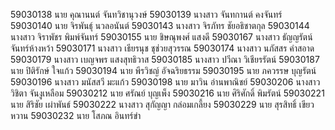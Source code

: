 59030138	นาย	คุณานนต์		จันทวิชานุวงษ์
59030139	นางสาว	จันทกานต์	คงจันทร์
59030140	นาย	จิรพันธุ์		นวลอนันต์
59030143	นางสาว	จิรภัทร		ชัยอธิชาตกุล
59030144	นางสาว	จิราพัชร		พิมพ์จันทร์
59030155	นาย	ชิษณุพงศ์		แสงดี
59030167	นางสาว	ธัญญรัตน์		จันทร์ห้างหว้า
59030171	นางสาว	เธียรนุช		ชุช่วยสุวรรณ
59030174	นางสาว	นภัสสร		คำสอาด
59030179	นางสาว	เบญจพร		แสงสุทธิวาส
59030185	นางสาว	ปวีณา		วิเชียรรัตน์
59030187	นาย	ปิติรักษ์		ใจแก้ว
59030194	นาย	พีรวิชญ์		อัจฉริยธรรม
59030195	นาย	ภควรรษ		บุญรัตน์
59030196	นางสาว	มนัสสวี		มะแก้ว
59030198	นาย	มาวิน		อ่านพาณิชย์
59030206	นางสาว	วิชิตา		จันงูเหลือม
59030212	นาย	ศรัณย์		บุญเพ็ง
59030216	นาย	ศิริศักดิ์		พิมรัตน์
59030221	นาย	สิริชัย		เผ่าพันธ์
59030222	นางสาว	สุกัญญา		กล่อมเกลี้ยง
59030229	นาย	สุรสิทธิ์		เขียวหวาน
59030232	นาย	โสภณ		อินทร์ขำ	
